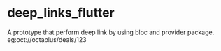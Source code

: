 # deep_links_flutter

A prototype that perform deep link by using bloc and provider package.
eg:oct://octaplus/deals/123
